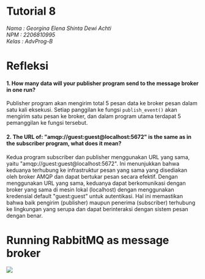 # Tutorial 8
*Nama   : Georgina Elena Shinta Dewi Achti* <br>
*NPM    : 2206810995*<br>
*Kelas  : AdvProg-B*

# Refleksi

#### 1. How many data will your publisher program send to the message broker in one run?

Publisher program akan mengirim total 5 pesan data ke broker pesan dalam satu kali eksekusi. Setiap panggilan ke fungsi `publish_event()` akan mengirim satu pesan ke broker, dan dalam program utama terdapat 5 pemanggilan ke fungsi tersebut.

#### 2. The URL of: "amqp://guest:guest@localhost:5672" is the same as in the subscriber program, what does it mean?

Kedua program subscriber dan publisher menggunakan URL yang sama, yaitu "amqp://guest:guest@localhost:5672". Ini menunjukkan bahwa keduanya terhubung ke infrastruktur pesan yang sama yang disediakan oleh broker AMQP dan dapat bertukar pesan secara efektif. Dengan menggunakan URL yang sama, keduanya dapat berkomunikasi dengan broker yang sama di mesin lokal (localhost) dengan menggunakan kredensial default "guest:guest" untuk autentikasi. Hal ini memastikan bahwa baik pengirim (publisher) maupun penerima (subscriber) terhubung ke lingkungan yang serupa dan dapat berinteraksi dengan sistem pesan dengan benar.

# Running RabbitMQ as message broker

![](https://i.imgur.com/Vl1MwQE.png)
